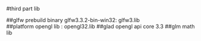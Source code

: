 #third part lib


##glfw prebuild binary glfw3.3.2-bin-win32: glfw3.lib  
##platform opengl lib : opengl32.lib
##glad opengl api core 3.3
##glm math lib